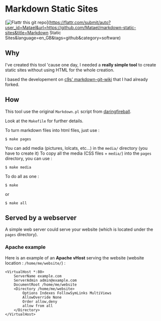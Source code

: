Markdown Static Sites
=====================

[![Flattr this git repo](http://api.flattr.com/button/flattr-badge-large.png)](https://flattr.com/submit/auto?user_id=Matael&url=https://github.com/Matael/markdown-static-sites&title=Markdown Static Sites&language=en_GB&tags=github&category=software) 


Why
---

I've created this tool 'cause one day, I needed a __really simple tool__ to create static sites without using HTML for the whole creation.

I based the developement on [c9s' markdown-git-wiki](http://github.com/c9s/markdown-git-wiki) that I had already forked.

How
---

This tool use the original `Markdown.pl` script from [daringfireball](http://daringfireball.net/projects/markdown).

Look at the `Makefile` for further details.

To turn markdown files into html files, just use :

    $ make pages

You can add media (pictures, lolcats, etc...) in the `media/` directory (you have to create it)
To copy all the media (CSS files + `media/`) into the `pages` directory, you can use :

    $ make media

To do all as one :

    $ make

or 

    $ make all

Served by a webserver
---------------------

A simple web server could serve your website (which is located under the `pages` directory).

### Apache example

Here is an example of an __Apache vHost__ serving the website (website location : `/home/me/website/`) :


    <VirtualHost *:80>
        ServerName example.com
        ServerAdmin admin@example.com
        DocumentRoot /home/me/website
        <Directory /home/me/website>
            Options Indexes FollowSymLinks MultiViews
            AllowOverride None
            Order allow,deny
            allow from all
        </Directory>
    </VirtualHost>

